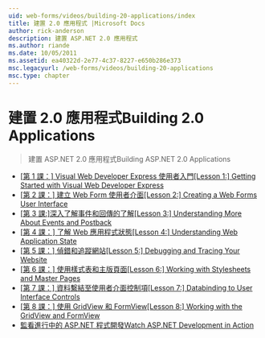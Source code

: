 ```yaml
---
uid: web-forms/videos/building-20-applications/index
title: 建置 2.0 應用程式 |Microsoft Docs
author: rick-anderson
description: 建置 ASP.NET 2.0 應用程式
ms.author: riande
ms.date: 10/05/2011
ms.assetid: ea40322d-2e77-4c37-8227-e650b286e373
msc.legacyurl: /web-forms/videos/building-20-applications
msc.type: chapter
---
```

<a name="building-20-applications"></a><span data-ttu-id="97393-103">建置 2.0 應用程式</span><span class="sxs-lookup"><span data-stu-id="97393-103">Building 2.0 Applications</span></span>
====================
> <span data-ttu-id="97393-104">建置 ASP.NET 2.0 應用程式</span><span class="sxs-lookup"><span data-stu-id="97393-104">Building ASP.NET 2.0 Applications</span></span>


- <span data-ttu-id="97393-105">[[第 1 課：] Visual Web Developer Express 使用者入門](lesson-1-getting-started-with-visual-web-developer-express.md)</span><span class="sxs-lookup"><span data-stu-id="97393-105">[[Lesson 1:] Getting Started with Visual Web Developer Express](lesson-1-getting-started-with-visual-web-developer-express.md)</span></span>
- <span data-ttu-id="97393-106">[[第 2 課：] 建立 Web Form 使用者介面](lesson-2-creating-a-web-forms-user-interface.md)</span><span class="sxs-lookup"><span data-stu-id="97393-106">[[Lesson 2:] Creating a Web Forms User Interface](lesson-2-creating-a-web-forms-user-interface.md)</span></span>
- <span data-ttu-id="97393-107">[[第 3 課:]深入了解事件和回傳的了解](lesson-3-understanding-more-about-events-and-postback.md)</span><span class="sxs-lookup"><span data-stu-id="97393-107">[[Lesson 3:] Understanding More About Events and Postback](lesson-3-understanding-more-about-events-and-postback.md)</span></span>
- <span data-ttu-id="97393-108">[[第 4 課：] 了解 Web 應用程式狀態](lesson-4-understanding-web-application-state.md)</span><span class="sxs-lookup"><span data-stu-id="97393-108">[[Lesson 4:] Understanding Web Application State](lesson-4-understanding-web-application-state.md)</span></span>
- <span data-ttu-id="97393-109">[[第 5 課：] 偵錯和追蹤網站](lesson-5-debugging-and-tracing-your-website.md)</span><span class="sxs-lookup"><span data-stu-id="97393-109">[[Lesson 5:] Debugging and Tracing Your Website](lesson-5-debugging-and-tracing-your-website.md)</span></span>
- <span data-ttu-id="97393-110">[[第 6 課：] 使用樣式表和主版頁面](lesson-6-working-with-stylesheets-and-master-pages.md)</span><span class="sxs-lookup"><span data-stu-id="97393-110">[[Lesson 6:] Working with Stylesheets and Master Pages](lesson-6-working-with-stylesheets-and-master-pages.md)</span></span>
- <span data-ttu-id="97393-111">[[第 7 課：] 資料繫結至使用者介面控制項](lesson-7-databinding-to-user-interface-controls.md)</span><span class="sxs-lookup"><span data-stu-id="97393-111">[[Lesson 7:] Databinding to User Interface Controls](lesson-7-databinding-to-user-interface-controls.md)</span></span>
- <span data-ttu-id="97393-112">[[第 8 課：] 使用 GridView 和 FormView](lesson-8-working-with-the-gridview-and-formview.md)</span><span class="sxs-lookup"><span data-stu-id="97393-112">[[Lesson 8:] Working with the GridView and FormView](lesson-8-working-with-the-gridview-and-formview.md)</span></span>
- [<span data-ttu-id="97393-113">監看進行中的 ASP.NET 程式開發</span><span class="sxs-lookup"><span data-stu-id="97393-113">Watch ASP.NET Development in Action</span></span>](watch-aspnet-development-in-action.md)
